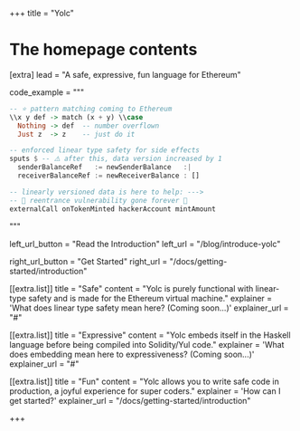 +++
title = "Yolc"

# The homepage contents
[extra]
lead = "A safe, expressive, fun language for Ethereum"

code_example = """
```haskell
-- ⭐ pattern matching coming to Ethereum
\\x y def -> match (x + y) \\case
  Nothing -> def  -- number overflown
  Just z  -> z    -- just do it

-- enforced linear type safety for side effects
sputs $ -- ⚠️ after this, data version increased by 1
  senderBalanceRef   := newSenderBalance   :|
  receiverBalanceRef := newReceiverBalance : []

-- linearly versioned data is here to help: --->
-- 🌟 reentrance vulnerability gone forever 🌟
externalCall onTokenMinted hackerAccount mintAmount
```
"""

left_url_button = "Read the Introduction"
left_url = "/blog/introduce-yolc"

right_url_button = "Get Started"
right_url = "/docs/getting-started/introduction"

[[extra.list]]
title = "Safe"
content = "Yolc is purely functional with linear-type safety and is made for the Ethereum virtual machine."
explainer = 'What does <span class="fst-italic">linear type safety</span> mean here? (Coming soon...)'
explainer_url = "#"

[[extra.list]]
title = "Expressive"
content = "Yolc embeds itself in the Haskell language before being compiled into Solidity/Yul code."
explainer = 'What does <span class="fst-italic">embedding</span> mean here to expressiveness? (Coming soon...)'
explainer_url = "#"

[[extra.list]]
title = "Fun"
content = "Yolc allows you to write safe code in production, a joyful experience for super coders."
explainer = 'How can I <span class="fst-italic">get started?</span>'
explainer_url = "/docs/getting-started/introduction"

+++
